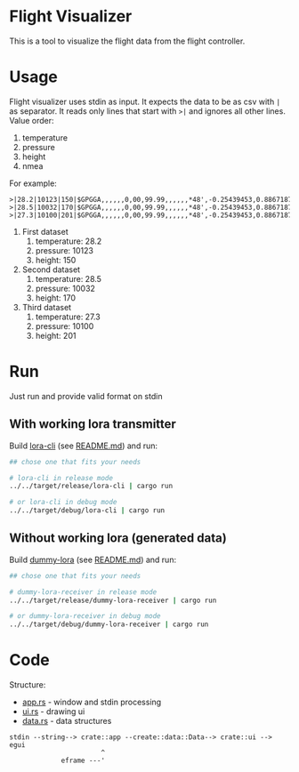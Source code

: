 # Flight Visualizer 
This is a tool to visualize the flight data from the flight controller.

# Usage

Flight visualizer uses stdin as input. It expects the data to be as csv with `|` as separator. It 
reads only lines that start with `>|` and ignores all other lines. Value order:
1. temperature
2. pressure
3. height
4. nmea

For example:
```
>|28.2|10123|150|$GPGGA,,,,,,0,00,99.99,,,,,,*48',-0.25439453,0.88671875,0.34960938,-0.011324655,-0.00039969373,0.003996937,1.1204091,0.2633056
>|28.5|10032|170|$GPGGA,,,,,,0,00,99.99,,,,,,*48',-0.25439453,0.88671875,0.34960938,-0.011324655,-0.00039969373,0.003996937,1.1204091,0.2633056
>|27.3|10100|201|$GPGGA,,,,,,0,00,99.99,,,,,,*48',-0.25439453,0.88671875,0.34960938,-0.011324655,-0.00039969373,0.003996937,1.1204091,0.2633056
```
1. First dataset 
   1. temperature: 28.2
   2. pressure: 10123
   3. height: 150
2. Second dataset
   1. temperature: 28.5
   2. pressure: 10032
   3. height: 170
3. Third dataset
   1. temperature: 27.3
   2. pressure: 10100
   3. height: 201

    
# Run
Just run and provide valid format on stdin

## With working lora transmitter
Build [lora-cli](../lora-cli) (see [README.md](../lora-cli/README.md)) and run:
```bash
## chose one that fits your needs

# lora-cli in release mode
../../target/release/lora-cli | cargo run

# or lora-cli in debug mode
../../target/debug/lora-cli | cargo run
```

## Without working lora (generated data)
Build [dummy-lora](../dummy-lora-receiver) (see [README.md](../dummy-lora-receiver/README.md)) and run:
```bash
## chose one that fits your needs

# dummy-lora-receiver in release mode
../../target/release/dummy-lora-receiver | cargo run

# or dummy-lora-receiver in debug mode
../../target/debug/dummy-lora-receiver | cargo run
```

# Code 
Structure:
- [app.rs](src/app.rs) - window and stdin processing
- [ui.rs](src/ui.rs) - drawing ui
- [data.rs](src/data.rs) - data structures

```
stdin --string--> crate::app --create::data::Data--> crate::ui --> egui
                       ^
             eframe ---'
```

